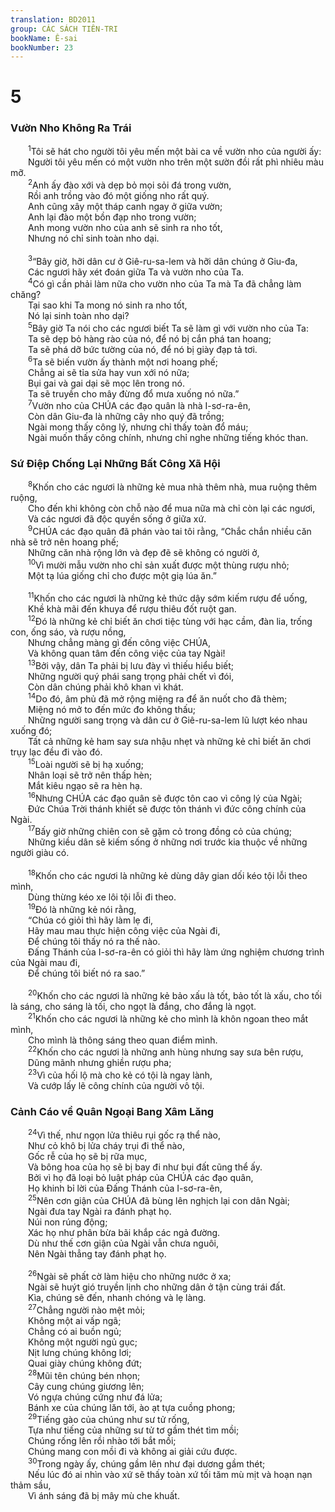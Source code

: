 ```yaml
---
translation: BD2011
group: CÁC SÁCH TIÊN-TRI
bookName: Ê-sai 
bookNumber: 23
---
```


<div class="title"><h1>5</h1><h3>Vườn Nho Không Ra Trái</h3></div>
<span class="verse es_5_1">  <sup>1</sup>Tôi sẽ hát cho người tôi yêu mến một bài ca về vườn nho của người ấy: <br/>  Người tôi yêu mến có một vườn nho trên một sườn đồi rất phì nhiêu màu mỡ.<br/></span>
<span class="verse es_5_2">  <sup>2</sup>Anh ấy đào xới và dẹp bỏ mọi sỏi đá trong vườn,<br/>  Rồi anh trồng vào đó một giống nho rất quý. <br/>  Anh cũng xây một tháp canh ngay ở giữa vườn;<br/>  Anh lại đào một bồn đạp nho trong vườn;<br/>  Anh mong vườn nho của anh sẽ sinh ra nho tốt,<br/>  Nhưng nó chỉ sinh toàn nho dại.<br/><br/></span>
<span class="verse es_5_3">  <sup>3</sup>“Bây giờ, hỡi dân cư ở Giê-ru-sa-lem và hỡi dân chúng ở Giu-đa,<br/>  Các ngươi hãy xét đoán giữa Ta và vườn nho của Ta.<br/></span>
<span class="verse es_5_4">  <sup>4</sup>Có gì cần phải làm nữa cho vườn nho của Ta mà Ta đã chẳng làm chăng?<br/>  Tại sao khi Ta mong nó sinh ra nho tốt,<br/>  Nó lại sinh toàn nho dại?<br/></span>
<span class="verse es_5_5">  <sup>5</sup>Bây giờ Ta nói cho các ngươi biết Ta sẽ làm gì với vườn nho của Ta: <br/>  Ta sẽ dẹp bỏ hàng rào của nó, để nó bị cắn phá tan hoang;<br/>  Ta sẽ phá dỡ bức tường của nó, để nó bị giày đạp tả tơi.<br/></span>
<span class="verse es_5_6">  <sup>6</sup>Ta sẽ biến vườn ấy thành một nơi hoang phế;<br/>  Chẳng ai sẽ tỉa sửa hay vun xới nó nữa;<br/>  Bụi gai và gai dại sẽ mọc lên trong nó.<br/>  Ta sẽ truyền cho mây đừng đổ mưa xuống nó nữa.”<br/></span>
<span class="verse es_5_7">  <sup>7</sup>Vườn nho của CHÚA các đạo quân là nhà I-sơ-ra-ên,<br/>  Còn dân Giu-đa là những cây nho quý đã trồng;<br/>  Ngài mong thấy công lý, nhưng chỉ thấy toàn đổ máu;<br/>  Ngài muốn thấy công chính, nhưng chỉ nghe những tiếng khóc than.<br/></span>
<div class="title"><h3>Sứ Ðiệp Chống Lại Những Bất Công Xã Hội</h3></div>
<span class="verse es_5_8">  <sup>8</sup>Khốn cho các ngươi là những kẻ mua nhà thêm nhà, mua ruộng thêm ruộng,<br/>  Cho đến khi không còn chỗ nào để mua nữa mà chỉ còn lại các ngươi,<br/>  Và các ngươi đã độc quyền sống ở giữa xứ.<br/></span>
<span class="verse es_5_9">  <sup>9</sup>CHÚA các đạo quân đã phán vào tai tôi rằng, “Chắc chắn nhiều căn nhà sẽ trở nên hoang phế;<br/>  Những căn nhà rộng lớn và đẹp đẽ sẽ không có người ở,<br/></span>
<span class="verse es_5_10">  <sup>10</sup>Vì mười mẫu vườn nho chỉ sản xuất được một thùng rượu nhỏ;<br/>  Một tạ lúa giống chỉ cho được một giạ lúa ăn.”<br/><br/></span>
<span class="verse es_5_11">  <sup>11</sup>Khốn cho các ngươi là những kẻ thức dậy sớm kiếm rượu để uống,<br/>  Khề khà mãi đến khuya để rượu thiêu đốt ruột gan.<br/></span>
<span class="verse es_5_12">  <sup>12</sup>Ðó là những kẻ chỉ biết ăn chơi tiệc tùng với hạc cầm, đàn lia, trống con, ống sáo, và rượu nồng,<br/>  Nhưng chẳng màng gì đến công việc CHÚA,<br/>  Và không quan tâm đến công việc của tay Ngài!<br/></span>
<span class="verse es_5_13">  <sup>13</sup>Bởi vậy, dân Ta phải bị lưu đày vì thiếu hiểu biết;<br/>  Những người quý phái sang trọng phải chết vì đói,<br/>  Còn dân chúng phải khô khan vì khát.<br/></span>
<span class="verse es_5_14">  <sup>14</sup>Do đó, âm phủ đã mở rộng miệng ra để ăn nuốt cho đã thèm;<br/>  Miệng nó mở to đến mức đo không thấu;<br/>  Những người sang trọng và dân cư ở Giê-ru-sa-lem lũ lượt kéo nhau xuống đó;<br/>  Tất cả những kẻ ham say sưa nhậu nhẹt và những kẻ chỉ biết ăn chơi trụy lạc đều đi vào đó.<br/></span>
<span class="verse es_5_15">  <sup>15</sup>Loài người sẽ bị hạ xuống;<br/>  Nhân loại sẽ trở nên thấp hèn;<br/>  Mắt kiêu ngạo sẽ ra hèn hạ.<br/></span>
<span class="verse es_5_16">  <sup>16</sup>Nhưng CHÚA các đạo quân sẽ được tôn cao vì công lý của Ngài;<br/>  Ðức Chúa Trời thánh khiết sẽ được tôn thánh vì đức công chính của Ngài.<br/></span>
<span class="verse es_5_17">  <sup>17</sup>Bấy giờ những chiên con sẽ gặm cỏ trong đồng cỏ của chúng;<br/>  Những kiều dân sẽ kiếm sống ở những nơi trước kia thuộc về những người giàu có.<br/><br/></span>
<span class="verse es_5_18">  <sup>18</sup>Khốn cho các ngươi là những kẻ dùng dây gian dối kéo tội lỗi theo mình,<br/>  Dùng thừng kéo xe lôi tội lỗi đi theo.<br/></span>
<span class="verse es_5_19">  <sup>19</sup>Ðó là những kẻ nói rằng,<br/>  “Chúa có giỏi thì hãy làm lẹ đi,<br/>  Hãy mau mau thực hiện công việc của Ngài đi,<br/>  Ðể chúng tôi thấy nó ra thế nào.<br/>  Ðấng Thánh của I-sơ-ra-ên có giỏi thì hãy làm ứng nghiệm chương trình của Ngài mau đi,<br/>  Ðể chúng tôi biết nó ra sao.”<br/><br/></span>
<span class="verse es_5_20">  <sup>20</sup>Khốn cho các ngươi là những kẻ bảo xấu là tốt, bảo tốt là xấu, cho tối là sáng, cho sáng là tối, cho ngọt là đắng, cho đắng là ngọt.<br/></span>
<span class="verse es_5_21">  <sup>21</sup>Khốn cho các ngươi là những kẻ cho mình là khôn ngoan theo mắt mình,<br/>  Cho mình là thông sáng theo quan điểm mình.<br/></span>
<span class="verse es_5_22">  <sup>22</sup>Khốn cho các ngươi là những anh hùng nhưng say sưa bên rượu,<br/>  Dũng mãnh nhưng ghiền rượu pha;<br/></span>
<span class="verse es_5_23">  <sup>23</sup>Vì của hối lộ mà cho kẻ có tội là ngay lành,<br/>  Và cướp lấy lẽ công chính của người vô tội.<br/></span>
<div class="title"><h3>Cảnh Cáo về Quân Ngoại Bang Xâm Lăng</h3></div>
<span class="verse es_5_24">  <sup>24</sup>Vì thế, như ngọn lửa thiêu rụi gốc rạ thể nào,<br/>  Như cỏ khô bị lửa cháy trụi đi thể nào,<br/>  Gốc rễ của họ sẽ bị rữa mục,<br/>  Và bông hoa của họ sẽ bị bay đi như bụi đất cũng thể ấy.<br/>  Bởi vì họ đã loại bỏ luật pháp của CHÚA các đạo quân,<br/>  Họ khinh bỉ lời của Ðấng Thánh của I-sơ-ra-ên,<br/></span>
<span class="verse es_5_25">  <sup>25</sup>Nên cơn giận của CHÚA đã bùng lên nghịch lại con dân Ngài;<br/>  Ngài đưa tay Ngài ra đánh phạt họ.<br/>  Núi non rúng động;<br/>  Xác họ như phân bừa bãi khắp các ngả đường.<br/>  Dù như thế cơn giận của Ngài vẫn chưa nguôi,<br/>  Nên Ngài thẳng tay đánh phạt họ.<br/><br/></span>
<span class="verse es_5_26">  <sup>26</sup>Ngài sẽ phất cờ làm hiệu cho những nước ở xa;<br/>  Ngài sẽ huýt gió truyền lịnh cho những dân ở tận cùng trái đất.<br/>  Kìa, chúng sẽ đến, nhanh chóng và lẹ làng.<br/></span>
<span class="verse es_5_27">  <sup>27</sup>Chẳng người nào mệt mỏi;<br/>  Không một ai vấp ngã;<br/>  Chẳng có ai buồn ngủ;<br/>  Không một người ngủ gục;<br/>  Nịt lưng chúng không lơi;<br/>  Quai giày chúng không đứt;<br/></span>
<span class="verse es_5_28">  <sup>28</sup>Mũi tên chúng bén nhọn;<br/>  Cây cung chúng giương lên;<br/>  Vó ngựa chúng cứng như đá lửa;<br/>  Bánh xe của chúng lăn tới, ào ạt tựa cuồng phong;<br/></span>
<span class="verse es_5_29">  <sup>29</sup>Tiếng gào của chúng như sư tử rống,<br/>  Tựa như tiếng của những sư tử tơ gầm thét tìm mồi;<br/>  Chúng rống lên rồi nhào tới bắt mồi;<br/>  Chúng mang con mồi đi và không ai giải cứu được.<br/></span>
<span class="verse es_5_30">  <sup>30</sup>Trong ngày ấy, chúng gầm lên như đại dương gầm thét;<br/>  Nếu lúc đó ai nhìn vào xứ sẽ thấy toàn xứ tối tăm mù mịt và hoạn nạn thảm sầu,<br/>  Vì ánh sáng đã bị mây mù che khuất.<br/></span>

